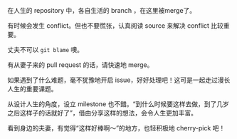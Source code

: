 在人生的 repository 中，各自生活的 branch ，在这里被merge了。

有时候会发生 conflict。但也不要慌张，认真阅读 source 来解决 conflict 比较重要。

丈夫不可以 `git blame` 噢。

有从妻子来的 pull request 的话，请快速地 merge。

如果遇到了什么难题，毫不犹豫地开启 issue，好好处理吧！这可是一起走过漫长人生的重要课题。

从设计人生的角度，设立 milestone 也不錯。“到什么时候要这样去做，到了几岁之后这样子的话就好了”，借由分享这样的想法，会令人生更加丰富。

看到身边的夫妻，有觉得“这样好棒啊～”的地方，也轻积极地 cherry-pick 吧！